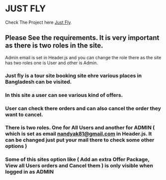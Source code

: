 # JUST FLY

Check The Project here [Just Fly](https://just-fly-9b8d3.web.app/).

## Please See the requirements. It is very important as there is two roles in the site.

Admin email is set in Header.js and you can change the role there as the site has two roles one is User and other is Admin.

### Just fly is a tour site booking site ehre various places in Bangladesh can be visited.

### In this site a user can see various kind of offers.

### User can check there orders and can also cancel the order they want to cancel.

### There is two roles. One for All Users and another for ADMIN ( which is set as email nandyak81@gmail.com in Header.js. It can be changed just put your mail there to check some other options )

### Some of this sites option like ( Add an extra Offer Package, View all Users orders and Cancel them ) is only visible when logged in as ADMIN
